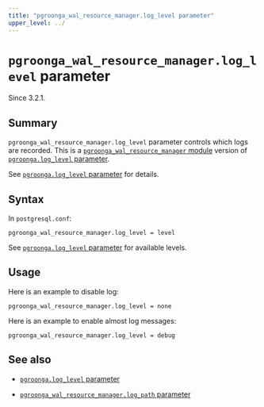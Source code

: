 ```yaml
---
title: "pgroonga_wal_resource_manager.log_level parameter"
upper_level: ../
---
```


# `pgroonga_wal_resource_manager.log_level` parameter

Since 3.2.1.

## Summary

`pgroonga_wal_resource_manager.log_level` parameter controls which logs are recorded. This is a [`pgroonga_wal_resource_manager` module][pgroonga-wal-resource-manager] version of [`pgroonga.log_level` parameter][log-level].

See [`pgroonga.log_level` parameter][log-level] for details.

## Syntax

In `postgresql.conf`:

```text
pgroonga_wal_resource_manager.log_level = level
```

See [`pgroonga.log_level` parameter][log-level] for available levels.

## Usage

Here is an example to disable log:

```text
pgroonga_wal_resource_manager.log_level = none
```

Here is an example to enable almost log messages:

```text
pgroonga_wal_resource_manager.log_level = debug
```

## See also

  * [`pgroonga.log_level` parameter][log-level]

  * [`pgroonga_wal_resource_manager.log_path` parameter][pgroonga-wal-resource-manager-log-path]

[pgroonga-wal-resource-manager]:../modules/pgroonga-wal-resource-manager.html

[log-level]:log-level.html

[pgroonga-wal-resource-manager-log-path]:pgroonga-wal-resource-manager-log-path.html
